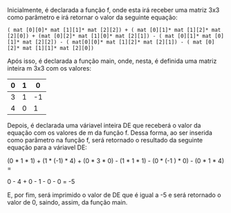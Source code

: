 Inicialmente, é declarada a função f, onde esta irá receber uma matriz 3x3 como parâmetro e irá retornar o valor da seguinte equação:

 ``( mat [0][0]* mat [1][1]* mat [2][2]) + ( mat [0][1]* mat [1][2]* mat [2][0]) + (mat [0][2]* mat [1][0]* mat [2][1]) - ( mat [0][1]* mat [0][1]* mat [2][2]) - ( mat[0][0]* mat [1][2]* mat [2][1]) - ( mat [0][2]* mat [1][1]* mat [2][0])``

Após isso, é declarada a função main, onde, nesta, é definida uma matriz inteira m 3x3 com os valores:

| 0 | 1 | 0 |
|---|---|---|   
| 3 | 1 | -1|
| 4 | 0 | 1 |

Depois, é declarada uma váriavel inteira DE que receberá o valor da equação com os valores de m da função f. Dessa forma, ao ser inserida como parâmetro na função f, será retornado o resultado da seguinte equação para a váriavel DE:

(0 * 1 * 1) + (1 * (-1) * 4) + (0 * 3 * 0) - (1 * 1 * 1) - (0 * (-1 ) * 0) - (0 * 1 * 4) =

0 - 4 + 0 - 1 - 0 - 0 = -5

E, por fim, será imprimido o valor de DE que é igual a -5 e será retornado o valor de 0, saindo, assim, da função main.